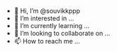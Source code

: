 - 👋 Hi, I’m @souvikkppp
- 👀 I’m interested in ...
- 🌱 I’m currently learning ...
- 💞️ I’m looking to collaborate on ...
- 📫 How to reach me ...

<!---
souvikkppp/souvikkppp is a ✨ special ✨ repository because its `README.md` (this file) appears on your GitHub profile.
You can click the Preview link to take a look at your changes.
--->
